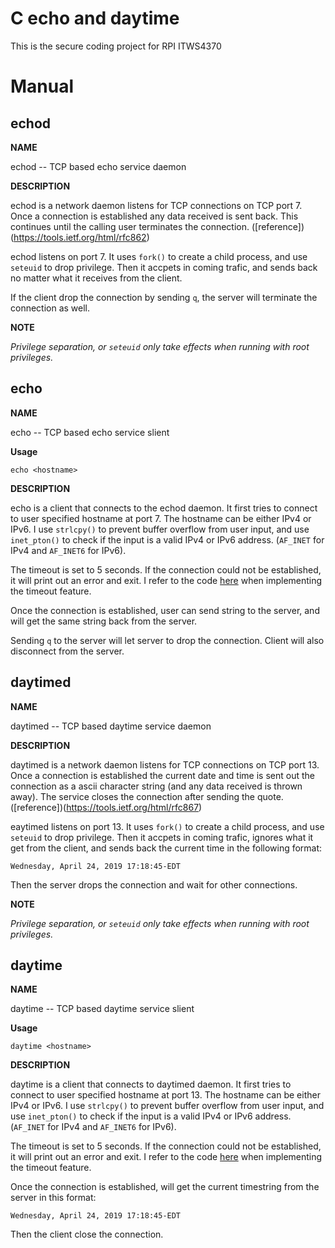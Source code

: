 # C echo and daytime
This is the secure coding project for RPI ITWS4370


# Manual
## echod

**NAME**

echod -- TCP based echo service daemon


**DESCRIPTION**

echod is a network daemon listens for TCP connections on TCP port 7.  Once a
   connection is established any data received is sent back.  This
   continues until the calling user terminates the connection.
   ([reference])(https://tools.ietf.org/html/rfc862)
   
echod listens on port 7. It uses `fork()` to create a child process, and use `seteuid` to drop privilege.
Then it accpets in coming trafic, and sends back no matter what it receives from the client.

If the client drop the connection by sending `q`, the server will terminate the connection as well. 


**NOTE**

_Privilege separation, or `seteuid` only take effects when running with root privileges._


## echo

**NAME**

echo -- TCP based echo service slient

**Usage**

`echo <hostname>`

**DESCRIPTION**

echo is a client that connects to the echod daemon.
It first tries to connect to user specified hostname at port 7. The hostname can be either IPv4 or IPv6. I use `strlcpy()` to prevent buffer overflow from user input, and use `inet_pton()` to check if the input is a valid IPv4 or IPv6 address. (`AF_INET` for IPv4 and `AF_INET6` for IPv6).

The timeout is set to 5 seconds. If the connection could not be established, it will print out an error and exit.
I refer to the code [here](https://blog.csdn.net/chenyulancn/article/details/52371873) when implementing the timeout feature.

Once the connection is established, user can send string to the server, and will get the same string back from the server.

Sending `q` to the server will let server to drop the connection. Client will also disconnect from the server.

## daytimed

**NAME**

daytimed -- TCP based daytime service daemon


**DESCRIPTION**

daytimed is a network daemon listens for TCP connections on TCP port 13.  Once a
   connection is established the current date and time is sent out the
   connection as a ascii character string (and any data received is
   thrown away).  The service closes the connection after sending the
   quote.([reference])(https://tools.ietf.org/html/rfc867)
   
   
eaytimed listens on port 13. It uses `fork()` to create a child process, and use `seteuid` to drop privilege.
Then it accpets in coming trafic, ignores what it get from the client, and sends back the current time in the following format:
```
Wednesday, April 24, 2019 17:18:45-EDT
```

Then the server drops the connection and wait for other connections.


**NOTE**

_Privilege separation, or `seteuid` only take effects when running with root privileges._


## daytime

**NAME**

daytime -- TCP based daytime service slient

**Usage**

`daytime <hostname>`

**DESCRIPTION**

daytime is a client that connects to daytimed daemon.
It first tries to connect to user specified hostname at port 13. The hostname can be either IPv4 or IPv6. I use `strlcpy()` to prevent buffer overflow from user input, and use `inet_pton()` to check if the input is a valid IPv4 or IPv6 address. (`AF_INET` for IPv4 and `AF_INET6` for IPv6).

The timeout is set to 5 seconds. If the connection could not be established, it will print out an error and exit.
I refer to the code [here](https://blog.csdn.net/chenyulancn/article/details/52371873) when implementing the timeout feature.

Once the connection is established, will get the current timestring from the server in this format:
```
Wednesday, April 24, 2019 17:18:45-EDT
```

Then the client close the connection.
